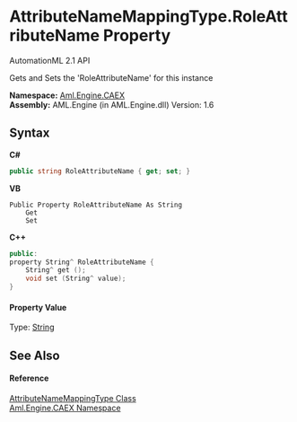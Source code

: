 # AttributeNameMappingType.RoleAttributeName Property 
AutomationML 2.1 API 

Gets and Sets the 'RoleAttributeName' for this instance

**Namespace:**&nbsp;<a href="N_Aml_Engine_CAEX">Aml.Engine.CAEX</a><br />**Assembly:**&nbsp;AML.Engine (in AML.Engine.dll) Version: 1.6

## Syntax

**C#**<br />
``` C#
public string RoleAttributeName { get; set; }
```

**VB**<br />
``` VB
Public Property RoleAttributeName As String
	Get
	Set
```

**C++**<br />
``` C++
public:
property String^ RoleAttributeName {
	String^ get ();
	void set (String^ value);
}
```


#### Property Value
Type: <a href="https://docs.microsoft.com/dotnet/api/system.string" target="_parent" rel="noopener noreferrer">String</a>

## See Also


#### Reference
<a href="T_Aml_Engine_CAEX_AttributeNameMappingType">AttributeNameMappingType Class</a><br /><a href="N_Aml_Engine_CAEX">Aml.Engine.CAEX Namespace</a><br />